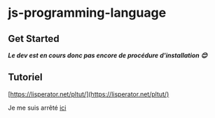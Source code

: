 # js-programming-language

## Get Started
***Le dev est en cours donc pas encore de procédure d'installation 😊***

## Tutoriel
[https://lisperator.net/pltut/](https://lisperator.net/pltut/)

Je me suis arrêté [ici](https://lisperator.net/pltut/cps-evaluator/)
